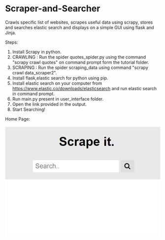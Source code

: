 # Scraper-and-Searcher
Crawls specific list of websites, scrapes useful data using scrapy, stores and searches elastic search and displays on a simple GUI using flask and Jinja.

Steps:
1. Install Scrapy in python.
2. CRAWLING : Run the spider quotes_spider.py using the command "scrapy crawl quotes" on command prompt form the tutorial folder.
3. SCRAPING : Run the spider scraping_data using command "scrapy crawl data_scraper2".
4. Install flask,elastic search for python using pip.
5. Install elastic search on your computer from https://www.elastic.co/downloads/elasticsearch and run elastic search in command prompt.
6. Run main.py present in user_interface folder.
7. Open the link provided in the output.
8. Start Searching!

Home Page:
</br>
</br>
<img src="https://github.com/MohitSinghvi/Scraper-and-Searcher/blob/master/Screenshots/main-page.PNG?raw=true"></img>
